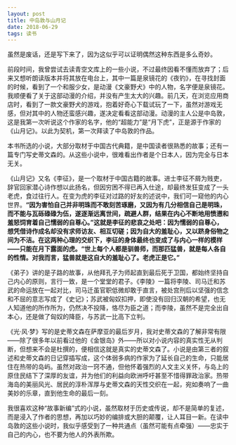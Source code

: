 ```yaml
---
layout: post
title: 中岛敦与山月记
date: 2018-06-29
tags: 读书
---
```

虽然是废话，还是写下来了，因为这似乎可以证明偶然这种东西是多么奇妙。

前段时间，我曾尝试去读青空文库上的一些小说，不过最终因看不懂而放弃了；后来又想听朗读版本并将其放在电台上，其中一篇是泉镜花的《夜钓》，在寻找封面的时候，看到了一个和服少女，是动漫《文豪野犬》中的人物，名字便是泉镜花。我顺便看了关于这部动漫的介绍，并没有产生太大的兴趣。前几天，在浏览应用商店时，看到了一款文豪野犬的游戏，抱着好奇心下载试玩了一下，虽然对游戏无感，但对其中的人物还蛮感兴趣，遂决定看看这部动漫。动漫的主人公是中岛敦，这是我第一次听说这个作家的名字，他的“超能力”是“月下虎”，正是源于作家的《山月记》。以此为契机，第一次拜读了中岛敦的作品。

本书所选的小说，大部分取材于中国古代典籍，是中国读者很熟悉的故事；还有一篇专门写史蒂文森的。从这些小说中，很难看出作者是个日本人，因为完全与日本无关。

《山月记》又名《李征》，是一个取材于中国古籍的故事。进士李征不屑为贱吏，辞官回家潜心诗作想以此扬名，但因穷困不得已再入仕途，却最终发狂变成了一头老虎，食过往行人。在变为虎的李征对过路的好友的述说中，我们可一窥他的内心世界。**“因为害怕自己并非明珠而不敢刻苦琢磨，又因为有几分相信自己是明珠，而不能与瓦砾碌碌为伍，遂逐渐远离世间，疏避人群，结果在内心不断地用愤懑和羞怒饲育着自己懦弱的自尊心。”**这就是李征的悲哀之处吧：因为懦弱的自尊心，想凭借诗作成名却没有求师访友、相互切磋；因为自大的羞耻心，又以跻身俗物之间为不洁。在这两种心理的交织下，李征的身体最终也变成了与内心一样的模样——只能在月下露面的虎。**“世上每个人都是驯兽师，而那匹猛兽，就是每人各自的性情。对我而言，猛兽就是这自大的羞耻心了。老虎正是它。”**

《弟子》讲的是子路的故事，从他拜孔子为师起直到最后死于卫国，都始终坚持自己内心的原则，言行一致，是一个堂堂的君子。《李陵》一篇将李陵、司马迁和苏武的命运放在一起对比，司马迁虽官职低微却敢于直言，被处宫刑后以坚强的信念和不屈的意志写成了《史记》；苏武被匈奴扣押，即使没有回归汉朝的希望，也无人知道他的所作所为，仍然决不投降，恪尽为臣之道；而李陵，虽然不是完全出自本心，还是做了匈奴的降臣，与苏武一比高下立判。

《光·风·梦》写的是史蒂文森在萨摩亚的最后岁月，我对史蒂文森的了解非常有限——除了很多年以前看过他的《金银岛》外——所以对小说内容的真实性无从判断，但想来不会是杜撰的，便相信这就是真实的史蒂文森了。小说是由第三者的叙述和史蒂文森的日记穿插写成，这个体弱多病的作家为了延长自己的生命，只能居住在热带的岛屿。虽然对政治一窍不通，但他怀着强烈的人文主义关怀，与岛上的原住民结下了深厚的友谊，并为他们的利益向欧洲呼吁甚至不惜得罪政治家。热带海岛的美丽风光、居民的淳朴浑厚与史蒂文森的天性交织在一起，宛如奏响了一曲美妙的乐章，直到他生命的最后一刻。

我很喜欢这种“故事新编”式的小说，虽然取材于历史或传说，却不是简单的复述，而是浸入了作者的思想，再加以巧妙的编排或大胆的颠覆，让人耳目一新。在读中岛敦的这些小说时，我似乎感受到了一种共通点（虽然可能有点牵强）——忠实于自己的内心，也不要为他人的外表所欺。

